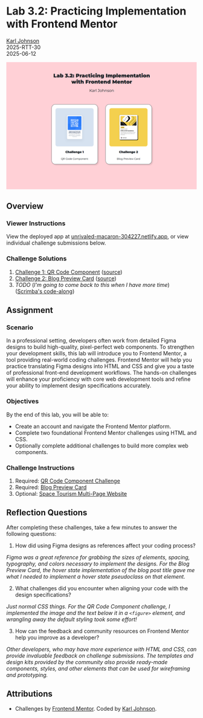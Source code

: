 # Lab 3.2: Practicing Implementation with Frontend Mentor

[Karl Johnson](https://github.com/hirekarl/)  
2025-RTT-30  
<date datetime="2025-06-12">2025-06-12</date>  

![Two cards, one for each assigned challenge, over a pink background.](./images/project_preview.png)

## Overview
### Viewer Instructions
View the deployed app at [unrivaled-macaron-304227.netlify.app](https://unrivaled-macaron-304227.netlify.app/), or view individual challenge submissions below.

### Challenge Solutions

1. [Challenge 1: QR Code Component](https://unrivaled-macaron-304227.netlify.app/01_qr_code_component/index.html) ([source](./01_qr_code_component/))
2. [Challenge 2: Blog Preview Card](https://unrivaled-macaron-304227.netlify.app/02_blog_preview_card/index.html) ([source](./02_blog_preview_card/))
3. *TODO* (*I'm going to come back to this when I have more time*) ([Scrimba's code-along](https://v2.scrimba.com/build-a-space-travel-website-c014))

## Assignment
### Scenario
In a professional setting, developers often work from detailed Figma designs to build high-quality, pixel-perfect web components. To strengthen your development skills, this lab will introduce you to Frontend Mentor, a tool providing real-world coding challenges. Frontend Mentor will help you practice translating Figma designs into HTML and CSS and give you a taste of professional front-end development workflows. The hands-on challenges will enhance your proficiency with core web development tools and refine your ability to implement design specifications accurately.

### Objectives
By the end of this lab, you will be able to:

- Create an account and navigate the Frontend Mentor platform.
- Complete two foundational Frontend Mentor challenges using HTML and CSS.
- Optionally complete additional challenges to build more complex web components.

### Challenge Instructions

1. Required: [QR Code Component Challenge](https://www.frontendmentor.io/challenges/qr-code-component-iux_sIO_H)
2. Required: [Blog Preview Card](https://www.frontendmentor.io/challenges/blog-preview-card-ckPaj01IcS)
3. Optional: [Space Tourism Multi-Page Website](https://www.frontendmentor.io/challenges/space-tourism-multipage-website-gRWj1URZ3)

## Reflection Questions
After completing these challenges, take a few minutes to answer the following questions:

1. How did using Figma designs as references affect your coding process?

*Figma was a great reference for grabbing the sizes of elements, spacing, typography, and colors necessary to implement the designs. For the Blog Preview Card, the hover state implementation of the blog post title gave me what I needed to implement a hover state pseudoclass on that element.*

2. What challenges did you encounter when aligning your code with the design specifications?

*Just normal CSS things. For the QR Code Component challenge, I implemented the image and the text below it in a `<figure>` element, and wrangling away the default styling took some effort!*

3. How can the feedback and community resources on Frontend Mentor help you improve as a developer?

*Other developers, who may have more experience with HTML and CSS, can provide invaluable feedback on challenge submissions. The templates and design kits provided by the community also provide ready-made components, styles, and other elements that can be used for wireframing and prototyping.*

## Attributions
- Challenges by [Frontend Mentor](https://www.frontendmentor.io?ref=challenge). Coded by [Karl Johnson](https://github.com/hirekarl).

